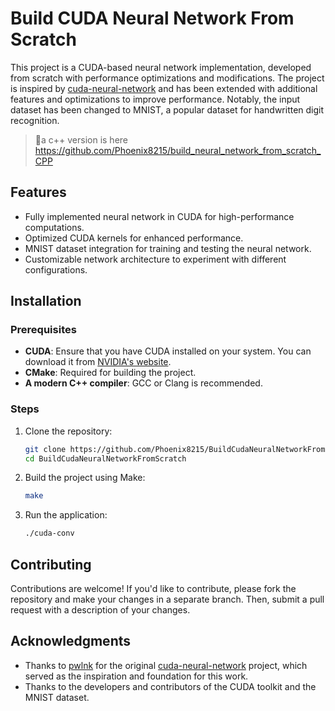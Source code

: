 # Build CUDA Neural Network From Scratch

This project is a CUDA-based neural network implementation, developed from scratch with performance optimizations and modifications. The project is inspired by [cuda-neural-network](ttps://github.comh/pwlnk/cuda-neural-network) and has been extended with additional features and optimizations to improve performance. Notably, the input dataset has been changed to MNIST, a popular dataset for handwritten digit recognition.
> 🚀a c++ version is here https://github.com/Phoenix8215/build_neural_network_from_scratch_CPP

## Features

- Fully implemented neural network in CUDA for high-performance computations.
- Optimized CUDA kernels for enhanced performance.
- MNIST dataset integration for training and testing the neural network.
- Customizable network architecture to experiment with different configurations.

## Installation

### Prerequisites

- **CUDA**: Ensure that you have CUDA installed on your system. You can download it from [NVIDIA's website](https://developer.nvidia.com/cuda-downloads).
- **CMake**: Required for building the project.
- **A modern C++ compiler**: GCC or Clang is recommended.

### Steps

1. Clone the repository:

   ```bash
   git clone https://github.com/Phoenix8215/BuildCudaNeuralNetworkFromScratch
   cd BuildCudaNeuralNetworkFromScratch
   ```

2. Build the project using Make:

   ```bash
   make
   ```

3. Run the application:

   ```bash
   ./cuda-conv
   ```

## Contributing

Contributions are welcome! If you'd like to contribute, please fork the repository and make your changes in a separate branch. Then, submit a pull request with a description of your changes.

## Acknowledgments

- Thanks to [pwlnk](https://github.com/pwlnk) for the original [cuda-neural-network](https://github.com/pwlnk/cuda-neural-network) project, which served as the inspiration and foundation for this work.
- Thanks to the developers and contributors of the CUDA toolkit and the MNIST dataset.
